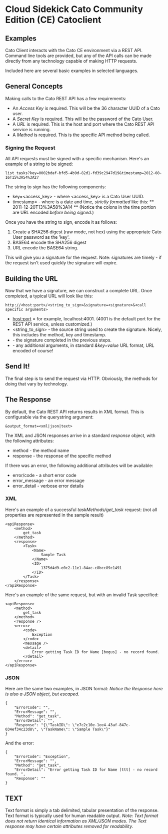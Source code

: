 # Cloud Sidekick Cato Community Edition (CE) Catoclient

## Examples

Cato Client interacts with the Cato CE environment via a REST API.  Command line tools are provided, 
but any of the API calls can be made directly from any technology capable of making HTTP requests.

Included here are several basic examples in selected languages.

## General Concepts

Making calls to the Cato REST API has a few requirements:

* An _Access Key_ is required.  This will be the 36 character UUID of a Cato user.
* A _Secret Key_ is required.  This will be the password of the Cato User.
* A _URL_ is required.  This is the host and port where the Cato REST API service is running.
* A _Method_ is required.  This is the specific API method being called.

### Signing the Request

All API requests must be signed with a specific mechanism.  Here's an example of a string to be signed:

```
list_tasks?key=0002bdaf-bfd5-4b9d-82d1-fd39c2947d19&timestamp=2012-08-16T15%3A54%3A27
```

The string to sign has the following components:

* key=<access_key> - where <access_key> is a Cato User UUID.
* timestamp=<timestamp> - where <timestamp> is a date and time, _strictly formatted_ like this:
	** 2011-12-20T13%3A58%3A14
	** (Notice the colons in the time portion are URL encoded _before being signed_.)

Once you have the string to sign, encode it as follows:

1.  Create a SHA256 digest (raw mode, not hex) using the appropriate Cato User password as the 'key'.
2.  BASE64 encode the SHA256 digest
3.  URL encode the BASE64 string.

This will give you a signature for the request.
Note: signatures are timely - if the request isn't used quickly the signature will expire.

## Building the URL

Now that we have a signature, we can construct a complete URL.
Once completed, a typical URL will look like this:

```
http://<host:port>/<string_to_sign>&signature=<signature>&<call specific arguments>
```

* <host:port> = for example, localhost:4001. (4001 is the default port for the REST API service, unless customized.)
* <string_to_sign> - the source string used to create the signature.  Nicely, this includes the method, key and timestamp.
* <signature> - the signature completed in the previous steps.
* <call specific arguments> - any additional arguments, in standard _&key=value_ URL format, URL encoded of course!

## Send It!

The final step is to send the request via HTTP.  Obviously, the methods for doing that vary by technology.

## The Response

By default, the Cato REST API returns results in XML format.  This is configurable via the querystring argument:
```
&output_format=<xml|json|text>
```

The XML and JSON responses arrive in a standard _response_ object, with the following attributes:

* method - the method name
* response - the response of the specific method

If there was an error, the following additional attributes will be available:

* error/code - a short error code
* error_message - an error message
* error_detail - verbose error details

### XML

Here's an example of a successful _taskMethods/get_task_ request:
(not all properties are represented in the sample result)

```
<apiResponse>
	<method>
		get_task
	</method>
	<response>
		<Task>
			<Name>
				Sample Task
			</Name>
			<ID>
				1375d4d9-e0c2-11e1-84ac-c8bcc89c1491
			</ID>
		</Task>
	</response>
</apiResponse>
```

Here's an example of the same request, but with an invalid Task specified:

```
<apiResponse>
	<method>
		get_task
	</method>
	<response />
	<error>
		<code>
			Exception
		</code>
		<message />
		<detail>
			Error getting Task ID for Name [bogus] - no record found.
		</detail>
	</error>
</apiResponse>
```

### JSON

Here are the same two examples, in JSON format:
_Notice the Response here is also a JSON object, but escaped._

```
{
    "ErrorCode": "",
    "ErrorMessage": "",
    "Method": "get_task",
    "ErrorDetail": "",
    "Response": "{\"TaskID\": \"e7c2c10e-1ee4-43af-847c-034ef34c23d8\", \"TaskName\": \"Sample Task\"}"
}
```

And the error:

```
{
    "ErrorCode": "Exception",
    "ErrorMessage": "",
    "Method": "get_task",
    "ErrorDetail": "Error getting Task ID for Name [ttt] - no record found. ",
    "Response": ""
}
```

## TEXT

Text format is simply a tab delimited, tabular presentation of the response.
Text format is typically used for human readable output.
_Note: Text format does not return identical information as XML/JSON modes.  The Text response may have certain attributes removed for readability._ 
